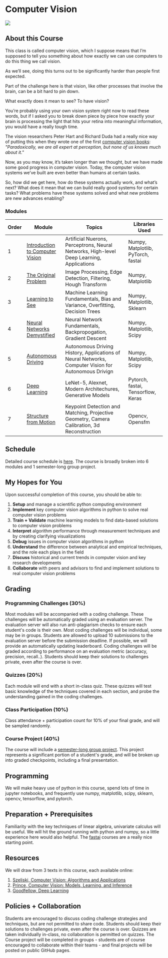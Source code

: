 # Computer Vision

![](graphics/cv_lander_clip.gif)

## About this Course

This class is called computer vision, which I suppose means that I’m supposed to tell you something about how exactly we can use computers to do this thing we call vision. 

As we’ll see, doing this turns out to be significantly harder than people first expected. 

Part of the challenge here is that vision, like other processes that involve the brain, can be a bit hard to pin down. 

What exactly does it mean to see? To have vision?

You’re probably using your own vision system right now to read these words, but if I asked you to break down piece by piece how exactly your brain is processing the light that hits your retina into meaningful information, you would have a really tough time. 

The vision researchers Peter Hart and Richard Duda had a really nice way of putting this when they wrote one of the first [computer vision books](https://www.amazon.com/Pattern-Classification-Scene-Analysis-Richard/dp/0471223611): *"Paradoxically, we are all expert at perception, but none of us knows much about it."*

Now, as you may know, it’s taken longer than we thought, but we have made some good progress in computer vision. Today, the computer vision systems we’ve built are even better than humans at certain tasks. 

So, how did we get here, how do these systems actually work, and what’s next? What does it mean that we can build really good systems for certain tasks? What problems have these systems solved and what new problems are new advances enabling?

### Modules
| Order |   Module    | Topics | Libraries Used | 
| ------- | ------------- | --------------------------- | -------------------------- |
| 1 | [Introduction to Computer Vision](https://github.com/unccv/intro_to_computer_vision) | Artificial Nuerons, Perceptrons, Neural Networks, High-level Deep Learning, Applications | Numpy, Matplotlib, PyTorch, fastai |
| 2 | [The Original Problem](https://github.com/unccv/the_original_problem)| Image Processing, Edge Detection, Filtering, Hough Transform| Numpy, Matplotlib|
| 3 | [Learning to See](https://github.com/unccv/learning_to_see) | Machine Learning Fundamentals, Bias and Variance, Overfitting, Decision Trees | Numpy, Matplotlib, Sklearn |
| 4 | [Neural Networks Demystified](https://github.com/unccv/neural_networks) | Neural Network Fundamentals, Backpropogation, Gradient Descent | Numpy, Matplotlib, Scipy |
| 5 | [Autonomous Driving](https://github.com/unccv/autonomous_driving) | Autonomous Driving History, Applications of Neural Networks, Computer Vision for Autonomous Drivign| Numpy, Matplotlib, Scipy|
| 6 | [Deep Learning](https://github.com/unccv/deep_learning) | LeNet-5, Alexnet, Modern Architechures, Generative Models | Pytorch, fastai, Tensorflow, Keras|
| 7 | [Structure from Motion](https://github.com/unccv/the_3d_world) | Keypoint Detection and Matching, Projective Geometry, Camera Calibration, 3d Reconstruction | Opencv, Opensfm|


## Schedule
Detailed course schedule is [here](https://docs.google.com/spreadsheets/d/1Odz1PMNrHdAFfWSJayRSEljyJ9PSdUEaggp9TOE22x0/edit?usp=sharing). The course is broadly broken into 6 modules and 1 semester-long group project. 

## My Hopes for You

Upon successful completion of this course, you should be able to:

1. **Setup** and manage a scientific python computing environment
2. **Implement** key computer vision algorithms in python to solve real computer vision problems
3. **Train + Validate** machine learning models to find data-based solutions to computer vision problems
4. **Interpret** algorithm performance through measurement techniques and by creating clarifying visualizations
5. **Debug** issues in computer vision algorithms in python
6. **Understand** the difference between analytical and empirical techniques, and the role each plays in the field
7. **Discuss** historical and current trends in computer vision and key research developments
8. **Collaborate** with peers and advisors to find and implement solutions to real computer vision problems


## Grading

### Programming Challenges (30%)
Most modules will be accompanied with a coding challenge. These challenges will be automatically graded using an evaluation server. The evaluation server will also run anti-plagiarism checks to ensure each student's code is their own. Most coding challenges will be individual, some may be in groups. Students are allowed to upload 10 submissions to the evaluation server before the submission deadline. If possible, we will provide an automatically updating leaderboard. Coding challenges will be graded according to performance on an evaluation metric (accuracy, precision, recall..). Students should keep their solutions to challenges private, even after the course is over. 

### Quizzes (20%)
Each module will end with a short in-class quiz. These quizzes will test basic knowledge of the techniques covered in each section, and probe the understanding gained in the coding challenges.

### Class Participation (10%)
Class attendance + participation count for 10% of your final grade, and will be sampled randomly. 

### Course Project (40%)
The course will include a [semester-long group project](https://github.com/unccv/course_project). This project represents a significant portion of a student's grade, and will be broken up into graded checkpoints, including a final presentation. 


## Programming
We will make heavy use of python in this course, spend lots of time in jupyter notebooks, and frequently use numpy, matplotlib, scipy, sklearn, opencv, tensorflow, and pytorch. 

## Preparation + Prerequisites
Familiarity with the key techniques of linear algebra, univariate calculus will be useful. We will hit the ground running with python and numpy, so a little experience here would also helpful. The [fastai](https://www.fast.ai/) courses are a really nice starting point.


## Resources
We will draw from 3 texts in this course, each available online:
1. [Szeliski, Computer Vision: Algorithms and Applications](http://szeliski.org/Book/)
2. [Prince, Computer Vision:  Models, Learning, and Inference](http://www.computervisionmodels.com/)
3. [Goodfellow, Deep Learning](http://www.deeplearningbook.org/)

## Policies + Collaboration
Students are encouraged to discuss coding challenge strategies and techniques, but are not permitted to share code. Students should keep their solutions to challenges private, even after the course is over. Quizzes are taken individually in-class, no collaboration is permitted on quizzes. The Course project will be completed in groups - students are of course encouraged to collaborate within their teams - and final projects will be posted on public GitHub pages. 








